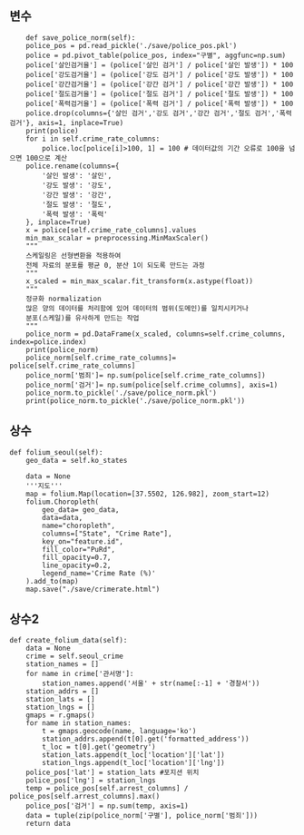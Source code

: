 ## 변수    
        def save_police_norm(self):
        police_pos = pd.read_pickle('./save/police_pos.pkl')
        police = pd.pivot_table(police_pos, index="구별", aggfunc=np.sum)
        police['살인검거율'] = (police['살인 검거'] / police['살인 발생']) * 100
        police['강도검거율'] = (police['강도 검거'] / police['강도 발생']) * 100
        police['강간검거율'] = (police['강간 검거'] / police['강간 발생']) * 100
        police['절도검거율'] = (police['절도 검거'] / police['절도 발생']) * 100
        police['폭력검거율'] = (police['폭력 검거'] / police['폭력 발생']) * 100
        police.drop(columns={'살인 검거','강도 검거','강간 검거','절도 검거','폭력 검거'}, axis=1, inplace=True)
        print(police)
        for i in self.crime_rate_columns:
            police.loc[police[i]>100, 1] = 100 # 데이터값의 기간 오류로 100을 넘으면 100으로 계산
        police.rename(columns={
            '살인 발생': '살인',
            '강도 발생': '강도',
            '강간 발생': '강간',
            '절도 발생': '절도',
            '폭력 발생': '폭력'
        }, inplace=True)
        x = police[self.crime_rate_columns].values
        min_max_scalar = preprocessing.MinMaxScaler()
        """
        스케일링은 선형변환을 적용하여
        전체 자료의 분포를 평균 0, 분산 1이 되도록 만드는 과정
        """
        x_scaled = min_max_scalar.fit_transform(x.astype(float))
        """
        정규화 normalization
        많은 양의 데이터를 처리함에 있어 데이터의 범위(도메인)를 일치시키거나
        분포(스케일)를 유사하게 만드는 작업
        """
        police_norm = pd.DataFrame(x_scaled, columns=self.crime_columns, index=police.index)
        print(police_norm)
        police_norm[self.crime_rate_columns]= police[self.crime_rate_columns]
        police_norm['범죄']= np.sum(police[self.crime_rate_columns])
        police_norm['검거']= np.sum(police[self.crime_columns], axis=1)
        police_norm.to_pickle('./save/police_norm.pkl')
        print(police_norm.to_pickle('./save/police_norm.pkl'))
## 상수
    def folium_seoul(self):
        geo_data = self.ko_states

        data = None
        '''지도'''
        map = folium.Map(location=[37.5502, 126.982], zoom_start=12)
        folium.Choropleth(
            geo_data= geo_data,
            data=data,
            name="choropleth",
            columns=["State", "Crime Rate"],
            key_on="feature.id",
            fill_color="PuRd",
            fill_opacity=0.7,
            line_opacity=0.2,
            legend_name='Crime Rate (%)'
        ).add_to(map)
        map.save("./save/crimerate.html")
## 상수2

    def create_folium_data(self):
        data = None
        crime = self.seoul_crime
        station_names = []
        for name in crime['관서명']:
            station_names.append('서울' + str(name[:-1] + '경찰서'))
        station_addrs = []
        station_lats = []
        station_lngs = []
        gmaps = r.gmaps()
        for name in station_names:
            t = gmaps.geocode(name, language='ko')
            station_addrs.append(t[0].get('formatted_address'))
            t_loc = t[0].get('geometry')
            station_lats.append(t_loc['location']['lat'])
            station_lngs.append(t_loc['location']['lng'])
        police_pos['lat'] = station_lats #포지션 위치
        police_pos['lng'] = station_lngs
        temp = police_pos[self.arrest_columns] / police_pos[self.arrest_columns].max()
        police_pos['검거'] = np.sum(temp, axis=1)
        data = tuple(zip(police_norm['구별'], police_norm['범죄']))
        return data